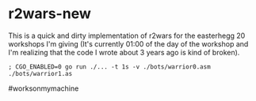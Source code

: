 # r2wars-new

This is a quick and dirty implementation of r2wars for the easterhegg 20
workshops I'm giving (It's currently 01:00 of the day of the workshop and I'm
realizing that the code I wrote about 3 years ago is kind of broken).

```
; CGO_ENABLED=0 go run ./... -t 1s -v ./bots/warrior0.asm ./bots/warrior1.as
```

#worksonmymachine
